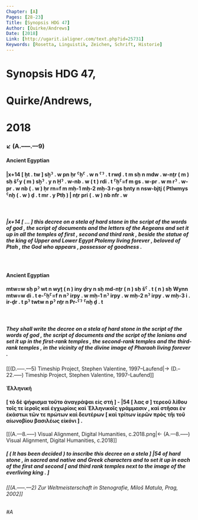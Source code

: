 ```yaml
---
Chapter: [A]
Pages: [28-23]
Title: [Synopsis HDG 47]
Author: [Quirke/Andrews]
Date: [2018]
Link: [http://ugarit.ialigner.com/text.php?id=25731]
Keywords: [Rosetta, Linguistik, Zeichen, Schrift, Historie]
---
```


# Synopsis HDG 47,
# Quirke/Andrews,
# 2018
### ↙ (A.–––.––9)

#### **Ancient Egyptian**
#### |x+14 \[ ḫt . tw \] sḫˀ . w pn ḥr ˁḥˁ . w n ˁˀ . t rwḏ . t m sh̠ n mdw . w-nṯr ( m ) sh̠ šˁy ( m ) sḫˀ . y n Ḥˀ . w-nb . w ( t ) rdi . t ˁḥˁ=f m gs . w-pr . w m rˀ . w-pr . w nb ( . w ) ḥr rn=f m mḥ-1 mḥ-2 mḥ-3 r-gs h̠nty n nsw-bjtj ( Ptlwmys ˁnḫ ( . w ) ḏ . t mr . y Ptḥ ) | nṯr pri ( . w ) nb nfr . w
&nbsp;
##### |x+14 \[ … \] this decree on a stela of hard stone in the script of the words of god , the script of documents and the letters of the Aegeans and set it up in all the temples of first , second and third rank , beside the statue of the king of Upper and Lower Egypt Ptolemy living forever , beloved of Ptah , the God who appears , possessor of goodness .
&nbsp;

#### **Ancient Egyptian**
#### mtw=w sh̠ pˀ wt n wyṱ ( n ) iny ḏry n sh̠ md-nṯr ( n ) sh̠ šˁ . t ( n ) sh̠ Wynn mtw=w di . t e-ˁḥˁ=f n nˀ irpy . w mḥ-1 nˀ irpy . w mḥ-2 nˀ irpy . w mḥ-3 i . ir-ḏr . t pˀ twtw n pˀ nṯr n Pr-ˁˀ ˁnḫ ḏ . t
&nbsp;
##### They shall write the decree on a stela of hard stone in the script of the words of god , the script of documents and the script of the Ionians and set it up in the first-rank temples , the second-rank temples and the third-rank temples , in the vicinity of the divine image of Pharaoh living forever .
[[(D.–––.––5) Timeship Project, Stephen Valentine, 1997–Laufend|→ (D.–22.–––) Timeship Project, Stephen Valentine, 1997–Laufend]]
&nbsp;

#### **Ἑλληνική**
#### \[ τὸ δὲ ψήφισμα τοῦτο ἀναγράψαι εἰς στή \] - |54 \[ λας σ \] τερεοῦ λίθου τοῖς τε ἱεροῖς καὶ ἐγχωρίοις καὶ Ἑλληνικοῖς γράμμασιν , καὶ στῆσαι ἐν ἑκάστωι τῶν τε πρώτων καὶ δευτέρων \[ καὶ τρίτων ἱερῶν πρὸς τῆι τοῦ αἰωνοβίου βασιλέως εἰκόνι \] . 
[[(A.––8.–––) Visual Alignment, Digital Humanities, c.2018.png|← (A.—8.–––) Visual Alignment, Digital Humanities, c.2018]]
&nbsp;
##### \[ ( It has been decided ) to inscribe this decree on a stela \] |54 of hard stone , in sacred and native and Greek characters and to set it up in each of the first and second \[ and third rank temples next to the image of the everliving king . \]

###### [[(A.–––.––2) Zur Weltmeisterschaft in Stenografie, Miloš Matula, Prag, 2002]]
###### #A